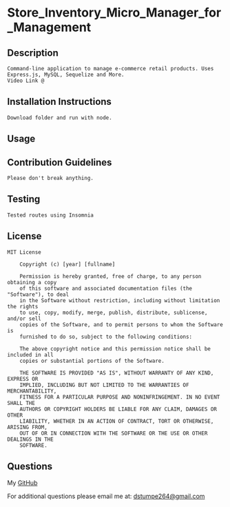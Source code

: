 # Store_Inventory_Micro_Manager_for_Management

## Description
    Command-line application to manage e-commerce retail products. Uses Express.js, MySQL, Sequelize and More.
    Video Link @ 

## Installation Instructions
    Download folder and run with node.

## Usage
    

## Contribution Guidelines
    Please don't break anything. 

## Testing
    Tested routes using Insomnia

    
## License
    MIT License

        Copyright (c) [year] [fullname]
        
        Permission is hereby granted, free of charge, to any person obtaining a copy
        of this software and associated documentation files (the "Software"), to deal
        in the Software without restriction, including without limitation the rights
        to use, copy, modify, merge, publish, distribute, sublicense, and/or sell
        copies of the Software, and to permit persons to whom the Software is
        furnished to do so, subject to the following conditions:
        
        The above copyright notice and this permission notice shall be included in all
        copies or substantial portions of the Software.
        
        THE SOFTWARE IS PROVIDED "AS IS", WITHOUT WARRANTY OF ANY KIND, EXPRESS OR
        IMPLIED, INCLUDING BUT NOT LIMITED TO THE WARRANTIES OF MERCHANTABILITY,
        FITNESS FOR A PARTICULAR PURPOSE AND NONINFRINGEMENT. IN NO EVENT SHALL THE
        AUTHORS OR COPYRIGHT HOLDERS BE LIABLE FOR ANY CLAIM, DAMAGES OR OTHER
        LIABILITY, WHETHER IN AN ACTION OF CONTRACT, TORT OR OTHERWISE, ARISING FROM,
        OUT OF OR IN CONNECTION WITH THE SOFTWARE OR THE USE OR OTHER DEALINGS IN THE
        SOFTWARE.

## Questions
My [GitHub](https://github.com/dstumpe264)

For additional questions please email me at: dstumpe264@gmail.com
